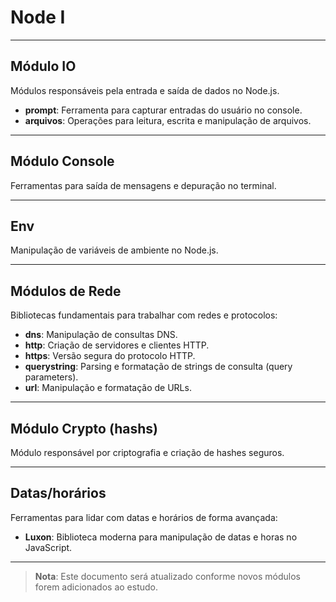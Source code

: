 # Node I

---

## **Módulo IO**

Módulos responsáveis pela entrada e saída de dados no Node.js.

- **prompt**: Ferramenta para capturar entradas do usuário no console.
- **arquivos**: Operações para leitura, escrita e manipulação de arquivos.

---

## **Módulo Console**

Ferramentas para saída de mensagens e depuração no terminal.

---

## **Env**

Manipulação de variáveis de ambiente no Node.js.

---

## **Módulos de Rede**

Bibliotecas fundamentais para trabalhar com redes e protocolos:

- **dns**: Manipulação de consultas DNS.
- **http**: Criação de servidores e clientes HTTP.
- **https**: Versão segura do protocolo HTTP.
- **querystring**: Parsing e formatação de strings de consulta (query parameters).
- **url**: Manipulação e formatação de URLs.

---

## **Módulo Crypto (hashs)**

Módulo responsável por criptografia e criação de hashes seguros.

---

## **Datas/horários**

Ferramentas para lidar com datas e horários de forma avançada:

- **Luxon**: Biblioteca moderna para manipulação de datas e horas no JavaScript.

---

> **Nota**: Este documento será atualizado conforme novos módulos forem adicionados ao estudo.
